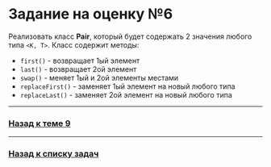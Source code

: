 # Задание на оценку №6

Реализовать класс **Pair**, который будет содержать 2 значения любого типа `<K, T>`.
Класс содержит методы:

 -   `first()` - возвращает 1ый элемент
 -   `last()` - возвращает 2ой элемент
 -   `swap()` - меняет 1ый и 2ой элементы местами
 -   `replaceFirst()` - заменяет 1ый элемент на новый любого типа
 -   `replaceLast()` - заменяет 2ой элемент на новый любого типа

---

### [Назад к теме 9](../../unit_09/README.md)

---

### [Назад к списку задач](./README.md)